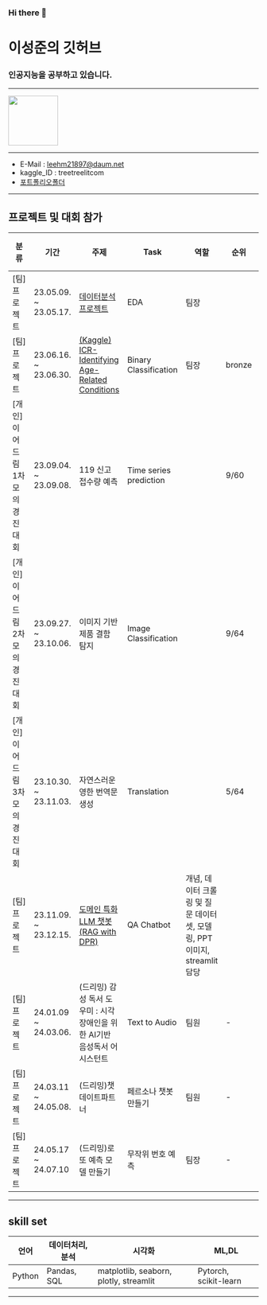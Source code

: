 ### Hi there 👋

# 이성준의 깃허브
### 인공지능을 공부하고 있습니다.

***
[<img src="https://www.kaggle.com/static/images/site-logo.svg" width="100">](https://www.kaggle.com/treetreeanderson)
***
- E-Mail : leehm21897@daum.net
- kaggle_ID : treetreelitcom
- [포트폴리오폴더](https://drive.google.com/drive/folders/1ydydBjY-4Psi_SWMWH23e36OgyjBsUQ-?usp=drive_link)
***
## 프로젝트 및 대회 참가
| 분류   | 기간  | 주제 | Task |역할 | 순위 | pdf링크 |
|--------|------|------|-----|-----|-----|-----|
| [팀]프로젝트 | 23.05.09. ~ 23.05.17. | [데이터분석 프로젝트](https://github.com/YIsungjoon/EDA_project/blob/main/eda_1_fastcampus/README.md) | EDA | 팀장 |  | [링크](https://drive.google.com/file/d/1LiZJzf2Wn4hsWKbD3kcCFuWCF5XnlSfA/view?usp=drive_link) |
| [팀]프로젝트 | 23.06.16. ~ 23.06.30. | [(Kaggle) ICR-Identifying Age-Related Conditions](https://www.notion.so/Kaggle-ICR-Use-Machine-Learning-to-detect-conditions-with-measurements-of-anonymous-characteristics-7b214aac5705468b99b50b0104228732?pvs=4) | Binary Classification | 팀장 | bronze | [링크](https://drive.google.com/file/d/15lVbEzT-LdWrEhrhDvIlkot0b8wa3tak/view?usp=drive_link) |
| [개인]이어드림 1차 모의경진대회 | 23.09.04. ~ 23.09.08. | 119 신고 접수량 예측 | Time series prediction | | 9/60 |  |
| [개인]이어드림 2차 모의경진대회 | 23.09.27. ~ 23.10.06. | 이미지 기반 제품 결함 탐지 | Image Classification |  | 9/64 |  |
| [개인]이어드림 3차 모의경진대회 | 23.10.30. ~ 23.11.03. | 자연스러운 영한 번역문 생성 | Translation |  | 5/64 |  |
| [팀]프로젝트 | 23.11.09. ~ 23.12.15. | [도메인 특화 LLM 챗봇(RAG with DPR)](https://github.com/YIsungjoon/MuseumChatbot) | QA Chatbot | 개념, 데이터 크롤링 및 질문 데이터셋, 모델링, PPT이미지, streamlit 담당 |  | [링크](https://drive.google.com/file/d/1LiZJzf2Wn4hsWKbD3kcCFuWCF5XnlSfA/view?usp=drive_link) |
| [팀]프로젝트 | 24.01.09 ~ 24.03.06.| (드리밍) 감성 독서 도우미 : 시각장애인을 위한 AI기반 음성독서 어시스턴트 | Text to Audio | 팀원 | - | - |
| [팀]프로젝트 | 24.03.11 ~ 24.05.08. | (드리밍)챗데이트파트너 | 페르소나 챗봇 만들기 | 팀원 | - | [링크](https://drive.google.com/file/d/1doMk6y-3FZDbWqtRLp_IL_8b7oaAVKc6/view?usp=drive_link) |
| [팀]프로젝트 | 24.05.17 ~ 24.07.10| (드리밍)로또 예측 모델 만들기 | 무작위 번호 예측 | 팀장 | - | [링크](https://drive.google.com/file/d/1i3M8pmc-YwzV2g0NfwFsF92iox1wLf8p/view?usp=drive_link) |
***
## skill set
| 언어  | 데이터처리,분석 | 시각화                                 | ML,DL               |
|------|-------------|--------------------------------------|---------------------|
|Python|Pandas, SQL  |matplotlib, seaborn, plotly, streamlit|Pytorch, scikit-learn|

----------


<!--
**YIsungjoon/YIsungjoon** is a ✨ _special_ ✨ repository because its `README.md` (this file) appears on your GitHub profile.

Here are some ideas to get you started:

- 🔭 I’m currently working on ...
- 🌱 I’m currently learning ...
- 👯 I’m looking to collaborate on ...
- 🤔 I’m looking for help with ...
- 💬 Ask me about ...
- 📫 How to reach me: ...
- 😄 Pronouns: ...
- ⚡ Fun fact: ...
-->
